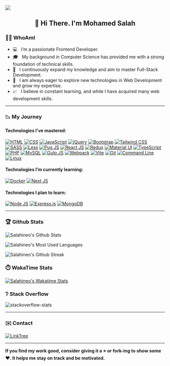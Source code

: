 ![](https://hit.yhype.me/github/profile?user_id=49915551)

<h2 align="center">👋 Hi There. I'm Mohamed Salah</h2>

### 👨‍💻 WhoAmI

- 💻 &nbsp; I’m a passionate Frontend Developer.
- 🎓 &nbsp; My background in Computer Science has provided me with a strong foundation of technical skills.
- 💼 &nbsp; I continuously expand my knowledge and aim to master Full-Stack Development.
- 🌱 &nbsp; I am always eager to explore new technologies in Web Development and grow my expertise.
- 📈 &nbsp; I believe in constant learning, and while I have acquired many web development skills.

---

### 📉 My Journey

#### Technologies I’ve mastered:

[![HTML](https://img.shields.io/badge/-HTML-E34F26?style=flat&logo=html5&logoColor=ffffff)](#)
[![CSS](https://img.shields.io/badge/-CSS-1572B6?style=flat&logo=css3&logoColor=ffffff)](#)
[![JavaScript](https://img.shields.io/badge/-JavaScript-F7DF1E?style=flat&logo=javascript&logoColor=222222)](#)
[![jQuery](https://img.shields.io/badge/-jQuery-0769AD?style=flat&logo=jquery&logoColor=ffffff)](#)
[![Bootstrap](https://img.shields.io/badge/-Bootstrap-7952B3?style=flat&logo=bootstrap&logoColor=ffffff)](#)
[![Tailwind CSS](https://img.shields.io/badge/Tailwind%20CSS-%2338B2AC.svg?logo=tailwind-css&logoColor=white)](#)
[![SASS](https://img.shields.io/badge/-SASS-CC6699?style=flat&logo=sass&logoColor=ffffff)](#)
[![Less](https://img.shields.io/badge/Less-1D365D?logo=less&logoColor=fff)](#)
[![Pug JS](https://img.shields.io/badge/-Pug%20JS-A86454?style=flat&logo=pug&logoColor=ffffff)](#)
[![React JS](https://img.shields.io/badge/-React%20JS-61DAFB?style=flat&logo=react&logoColor=222222)](#)
[![Redux](https://img.shields.io/badge/-Redux-764ABC?style=flat&logo=redux&logoColor=ffffff)](#)
[![Material UI](https://img.shields.io/badge/-Material--UI-0081CB?style=flat&logo=material-ui&logoColor=ffffff)](#)
[![TypeScript](https://img.shields.io/badge/-TypeScript-3178C6?style=flat&logo=typescript&logoColor=ffffff)](#)
[![PHP](https://img.shields.io/badge/-PHP-777BB4?style=flat&logo=php&logoColor=ffffff)](#)
[![MySQL](https://img.shields.io/badge/-MySQL-4479A1?style=flat&logo=mysql&logoColor=ffffff)](#)
[![Gulp JS](https://img.shields.io/badge/-Gulp--JS-CF4647?style=flat&logo=gulp&logoColor=ffffff)](#)
[![Webpack](https://img.shields.io/badge/-Webpack-101619?style=flat&logo=webpack&logoColor=8DD6F9)](#)
[![Vite](https://img.shields.io/badge/-Vite-BB61E9?style=flat&logo=vite&logoColor=FFD72F)](#)
[![Git](https://img.shields.io/badge/-Git-F05032?style=flat&logo=git&logoColor=ffffff)](#)
[![Command Line](https://img.shields.io/badge/Command%20Line-000000?logo=hyper&logoColor=fff)](#)
[![Linux](https://img.shields.io/badge/-Linux-FCC624?style=flat&logo=linux&logoColor=222222)](#)

#### Technologies I’m currently learning:

[![Docker](https://img.shields.io/badge/-Docker-2496ED?style=flat&logo=docker&logoColor=ffffff)](#)
[![Next JS](https://img.shields.io/badge/-Next%20JS-000000?style=flat&logo=nextdotjs&logoColor=ffffff)](#)

#### Technologies I plan to learn:

[![Node JS](https://img.shields.io/badge/-Node%20JS-339933?style=flat&logo=nodedotjs&logoColor=ffffff)](#)
[![Express.js](https://img.shields.io/badge/Express.js-%23404d59.svg?logo=express&logoColor=%2361DAFB)](#)
[![MongoDB](https://img.shields.io/badge/-MongoDB-47A248?style=flat&logo=mongodb&logoColor=ffffff)](#)

---

### 🏆 Github Stats

![Salahineo's Github Stats](https://github-readme-stats.vercel.app/api?username=salahineo&rank_icon=github&include_all_commits=true&hide=contribs,prs&show_icons=true&hide_border=true&count_private=true&theme=tokyonight)

![Salahineo's Most Used Languages](https://github-readme-stats.vercel.app/api/top-langs/?username=salahineo&hide=HTML,css&langs_count=20&layout=compact&hide_border=true&theme=tokyonight)

![Salahineo's Github Streak](https://github-readme-streak-stats.herokuapp.com/?user=salahineo&hide_border=true&theme=tokyonight)

### ⏱️ WakaTime Stats

[![Salahineo's Wakatime Stats](https://github-readme-stats.vercel.app/api/wakatime?username=salahineo&langs_count=40&layout=compact&hide_border=true&theme=tokyonight)](https://wakatime.com/@salahineo)

### ❔ Stack Overflow

![stackoverflow-stats](https://github-stackoverflow-readme.vercel.app/?userId=13732184)

[//]: # (### 🤔 Problem Solving [WIP])

[//]: # (![LeetCode Stats]&#40;https://leetcard.jacoblin.cool/salahineo?theme=dark&font=ABeeZee&#41;)

---

### ✉️ Contact

[![LinkTree](https://img.shields.io/badge/-Checkout%20My%20LinkTree-404040?style=flat&logo=linktree&logoColor=ffffff)](https://linktree.salahineo.com)

---

**If you find my work good, consider giving it a ⭐ or fork-ing to show some ❤️. It helps me stay on track and be motivated.**
